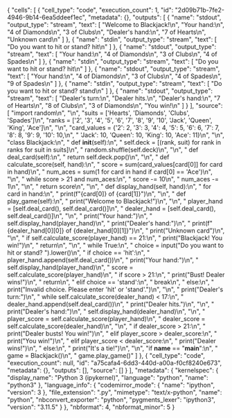 {
 "cells": [
  {
   "cell_type": "code",
   "execution_count": 1,
   "id": "2d09b71b-7fe2-4946-9b14-6ea5ddeef1ec",
   "metadata": {},
   "outputs": [
    {
     "name": "stdout",
     "output_type": "stream",
     "text": [
      "Welcome to Blackjack!\n",
      "Your hand:\n",
      "4 of Diamonds\n",
      "3 of Clubs\n",
      "Dealer's hand:\n",
      "7 of Hearts\n",
      "Unknown card\n"
     ]
    },
    {
     "name": "stdin",
     "output_type": "stream",
     "text": [
      "Do you want to hit or stand?  hit\n"
     ]
    },
    {
     "name": "stdout",
     "output_type": "stream",
     "text": [
      "Your hand:\n",
      "4 of Diamonds\n",
      "3 of Clubs\n",
      "4 of Spades\n"
     ]
    },
    {
     "name": "stdin",
     "output_type": "stream",
     "text": [
      "Do you want to hit or stand?  hit\n"
     ]
    },
    {
     "name": "stdout",
     "output_type": "stream",
     "text": [
      "Your hand:\n",
      "4 of Diamonds\n",
      "3 of Clubs\n",
      "4 of Spades\n",
      "9 of Spades\n"
     ]
    },
    {
     "name": "stdin",
     "output_type": "stream",
     "text": [
      "Do you want to hit or stand?  stand\n"
     ]
    },
    {
     "name": "stdout",
     "output_type": "stream",
     "text": [
      "Dealer's turn:\n",
      "Dealer hits.\n",
      "Dealer's hand:\n",
      "7 of Hearts\n",
      "8 of Clubs\n",
      "3 of Diamonds\n",
      "You win!\n"
     ]
    }
   ],
   "source": [
    "import random\n",
    "\n",
    "suits = ['Hearts', 'Diamonds', 'Clubs', 'Spades']\n",
    "ranks = ['2', '3', '4', '5', '6', '7', '8', '9', '10', 'Jack', 'Queen', 'King', 'Ace']\n",
    "\n",
    "card_values = {'2': 2, '3': 3, '4': 4, '5': 5, '6': 6, '7': 7, '8': 8, '9': 9, '10': 10,\n",
    "               'Jack': 10, 'Queen': 10, 'King': 10, 'Ace': 11}\n",
    "\n",
    "class Blackjack:\n",
    "    def __init__(self):\n",
    "        self.deck = [(rank, suit) for rank in ranks for suit in suits]\n",
    "        random.shuffle(self.deck)\n",
    "\n",
    "    def deal_card(self):\n",
    "        return self.deck.pop()\n",
    "\n",
    "    def calculate_score(self, hand):\n",
    "        score = sum(card_values[card[0]] for card in hand)\n",
    "        num_aces = sum(1 for card in hand if card[0] == 'Ace')\n",
    "\n",
    "        while score > 21 and num_aces:\n",
    "            score -= 10\n",
    "            num_aces -= 1\n",
    "\n",
    "        return score\n",
    "\n",
    "    def display_hand(self, hand):\n",
    "        for card in hand:\n",
    "            print(f\"{card[0]} of {card[1]}\")\n",
    "\n",
    "    def play_game(self):\n",
    "        print(\"Welcome to Blackjack!\")\n",
    "\n",
    "        player_hand = [self.deal_card(), self.deal_card()]\n",
    "        dealer_hand = [self.deal_card(), self.deal_card()]\n",
    "\n",
    "        print(\"Your hand:\")\n",
    "        self.display_hand(player_hand)\n",
    "        print(\"Dealer's hand:\")\n",
    "        print(f\"{dealer_hand[0][0]} of {dealer_hand[0][1]}\")\n",
    "        print(\"Unknown card\")\n",
    "\n",
    "        if self.calculate_score(player_hand) == 21:\n",
    "            print(\"Blackjack! You win!\")\n",
    "            return\n",
    "\n",
    "        while True:\n",
    "            choice = input(\"Do you want to hit or stand? \").lower()\n",
    "            if choice == 'hit':\n",
    "                player_hand.append(self.deal_card())\n",
    "                print(\"Your hand:\")\n",
    "                self.display_hand(player_hand)\n",
    "                score = self.calculate_score(player_hand)\n",
    "                if score > 21:\n",
    "                    print(\"Bust! Dealer wins!\")\n",
    "                    return\n",
    "            elif choice == 'stand':\n",
    "                break\n",
    "            else:\n",
    "                print(\"Invalid choice. Please enter 'hit' or 'stand'.\")\n",
    "\n",
    "        print(\"Dealer's turn:\")\n",
    "        while self.calculate_score(dealer_hand) < 17:\n",
    "            dealer_hand.append(self.deal_card())\n",
    "            print(\"Dealer hits.\")\n",
    "\n",
    "        print(\"Dealer's hand:\")\n",
    "        self.display_hand(dealer_hand)\n",
    "\n",
    "        player_score = self.calculate_score(player_hand)\n",
    "        dealer_score = self.calculate_score(dealer_hand)\n",
    "\n",
    "        if dealer_score > 21:\n",
    "            print(\"Dealer busts! You win!\")\n",
    "        elif player_score > dealer_score:\n",
    "            print(\"You win!\")\n",
    "        elif player_score < dealer_score:\n",
    "            print(\"Dealer wins!\")\n",
    "        else:\n",
    "            print(\"It's a tie!\")\n",
    "\n",
    "if __name__ == \"__main__\":\n",
    "    game = Blackjack()\n",
    "    game.play_game()"
   ]
  },
  {
   "cell_type": "code",
   "execution_count": null,
   "id": "a75cafa4-6dd3-440d-a00a-f0cf8240e673",
   "metadata": {},
   "outputs": [],
   "source": []
  }
 ],
 "metadata": {
  "kernelspec": {
   "display_name": "Python 3 (ipykernel)",
   "language": "python",
   "name": "python3"
  },
  "language_info": {
   "codemirror_mode": {
    "name": "ipython",
    "version": 3
   },
   "file_extension": ".py",
   "mimetype": "text/x-python",
   "name": "python",
   "nbconvert_exporter": "python",
   "pygments_lexer": "ipython3",
   "version": "3.11.5"
  }
 },
 "nbformat": 4,
 "nbformat_minor": 5
}
